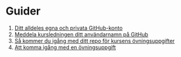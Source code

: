 # Guider

1. [Ditt alldeles egna och privata GitHub-konto](#)
1. [Meddela kursledningen ditt användarnamn på GitHub](#)
1. [Så kommer du igång med ditt repo för kursens övningsuppgifter](sa-kommer-du-igang-med-ditt-repo-for-kursens-ovningsuppgifter)
1. [Att komma igång med en övningsuppgift](att-komma-igang-med-en-ovningsuppgift)
